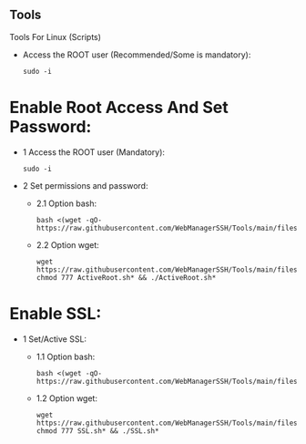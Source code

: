 ## Tools
Tools For Linux (Scripts)
- Access the ROOT user (Recommended/Some is mandatory):
    ```
    sudo -i
    ```

# Enable Root Access And Set Password:

- 1 Access the ROOT user (Mandatory):
    ```
    sudo -i
    ```
- 2 Set permissions and password:

    - 2.1 Option bash:
        ```
        bash <(wget -qO- https://raw.githubusercontent.com/WebManagerSSH/Tools/main/files/ActiveRoot.sh)
        ```
    - 2.2 Option wget:
        ```
        wget https://raw.githubusercontent.com/WebManagerSSH/Tools/main/files/ActiveRoot.sh; 
        chmod 777 ActiveRoot.sh* && ./ActiveRoot.sh*
        ```

# Enable SSL:

- 1 Set/Active SSL:

    - 1.1 Option bash:
        ```
        bash <(wget -qO- https://raw.githubusercontent.com/WebManagerSSH/Tools/main/files/SSL.sh)
        ```
    - 1.2 Option wget:
        ```
        wget https://raw.githubusercontent.com/WebManagerSSH/Tools/main/files/SSL.sh; 
        chmod 777 SSL.sh* && ./SSL.sh*
        ```
